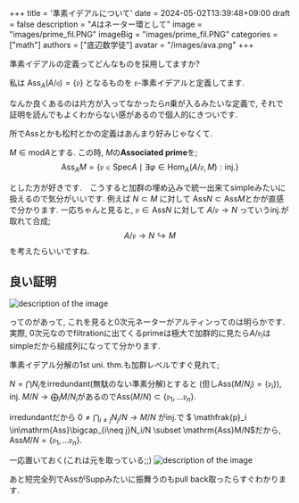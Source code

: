 +++
title = '準素イデアルについて'
date = 2024-05-02T13:39:48+09:00
draft = false
description = "$A$はネーター環として"
image = "images/prime_fil.PNG"
imageBig = "images/prime_fil.PNG"
categories = ["math"]
authors = ["底辺数学徒"]
avatar = "/images/ava.png"
+++

準素イデアルの定義ってどんなものを採用してますか?

私は $\mathrm{Ass}_A(A/\mathfrak{q}) =\lbrace\mathfrak{p}\rbrace$ となるものを $\mathfrak{p}$-準素イデアルと定義してます.

なんか良くあるのは片方が入ってなかったら$n$乗が入るみたいな定義で, それで証明を読んでもよくわからない感があるので個人的にきついです.

所でAssとかも松村とかの定義はあんまり好みじゃなくて.

$M\in\mathrm{mod}A$とする. この時, $M$の**Associated prime**を;
$$\mathrm{Ass}_AM=\lbrace\mathfrak{p}\in\mathrm{Spec}A\mid\exists\varphi\in\mathrm{Hom}_A(A/\mathfrak{p},M):\text{inj.}\rbrace$$

とした方が好きです.　こうすると加群の埋め込みで統一出来てsimpleみたいに扱えるので気分がいいです. 例えば $N\subset M$ に対して $\mathrm{Ass}N\subset\mathrm{Ass}M$とかが直感で分かります. 一応ちゃんと見ると, $\mathfrak{p}\in\mathrm{Ass}N$ に対して $A/\mathfrak{p}\to N$ っていうinj.が取れて合成;
$$A/\mathfrak{p}\to N\hookrightarrow M$$
を考えたらいいですね.

## 良い証明

![description of the image](/images/prime_fil.PNG)

ってのがあって, これを見ると$0$次元ネーターがアルティンってのは明らかです. 実際, $0$次元なのでfiltrationに出てくるprimeは極大で加群的に見たら$A/\mathfrak{p}_i$はsimpleだから組成列になってて分かります.

準素イデアル分解の1st uni. thm.も加群レベルですぐ見れて;

$N=\bigcap N_i$をirredundant(無駄のない準素分解)とすると (但し$\mathrm{Ass}(M/N_i)=\lbrace \mathfrak{p}_i\rbrace$), inj. $M/N \to \bigoplus_i M/N_i$があるので$\mathrm{Ass}(M/N)\subset\lbrace \mathfrak{p}_1,\dots\mathfrak{p}_n\rbrace$. 

irredundantだから $0\neq\bigcap_{i\neq j}N_j/N\to M/N$ がinj.で $ \mathfrak{p}\_i \in\mathrm{Ass}\bigcap_{i\neq j}N_i/N \subset \mathrm{Ass}M/N$だから, $\mathrm{Ass}M/N=\lbrace \mathfrak{p}_1,\dots\mathfrak{p}_n\rbrace$.

一応置いておく(これは元を取っている;;)
![description of the image](/images/lemma_primary.PNG)

あと短完全列でAssがSuppみたいに振舞うのもpull back取ったらすぐわかります.